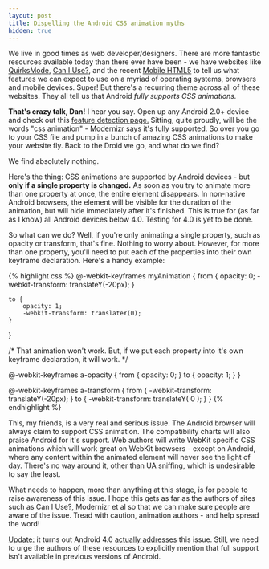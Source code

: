 ```yaml
---
layout: post
title: Dispelling the Android CSS animation myths
hidden: true
---
```


We live in good times as web developer/designers. There are more fantastic resources available today than there ever have been - we have websites like [QuirksMode](http://www.quirksmode.org/), [Can I Use?](http://caniuse.com/), and the recent [Mobile HTML5](http://mobilehtml5.org/) to tell us what features we can expect to use on a myriad of operating systems, browsers and mobile devices. Super! But there's a recurring theme across all of these websites. They all tell us that Android _fully supports CSS animations._

**That's crazy talk, Dan!** I hear you say. Open up any Android 2.0+ device and check out this [feature detection page.](http://daneden.me/labs/featuretest/) Sitting, quite proudly, will be the words "css animation" - [Modernizr](http://modernizr.com) says it's fully supported. So over you go to your CSS file and pump in a bunch of amazing CSS animations to make your website fly. Back to the Droid we go, and what do we find?

We find absolutely nothing.

Here's the thing: CSS animations are supported by Android devices - but **only if a single property is changed.** As soon as you try to animate more than one property at once, the entire element disappears. In non-native Android browsers, the element will be visible for the duration of the animation, but will hide immediately after it's finished. This is true for (as far as I know) all Android devices below 4.0. Testing for 4.0 is yet to be done.

So what can we do? Well, if you're only animating a single property, such as opacity or transform, that's fine. Nothing to worry about. However, for more than one property, you'll need to put each of the properties into their own keyframe declaration. Here's a handy example:

{% highlight css %}
@-webkit-keyframes myAnimation {
    from {
        opacity: 0;
        -webkit-transform: translateY(-20px);
    }

    to {
        opacity: 1;
        -webkit-transform: translateY(0);
    }
}

/* That animation won't work. But, if we put each property into it's own keyframe declaration, it will work. */

@-webkit-keyframes a-opacity {
    from { opacity: 0; }
      to { opacity: 1; }
}

@-webkit-keyframes a-transform {
    from { -webkit-transform: translateY(-20px); }
      to { -webkit-transform: translateY(  0  ); }
}
{% endhighlight %}

This, my friends, is a very real and serious issue. The Android browser will always claim to support CSS animation. The compatibility charts will also praise Android for it's support. Web authors will write WebKit specific CSS animations which will work great on WebKit browsers - except on Android, where any content within the animated element will never see the light of day. There's no way around it, other than UA sniffing, which is undesirable to say the least.

What needs to happen, more than anything at this stage, is for people to raise awareness of this issue. I hope this gets as far as the authors of sites such as Can I Use?, Modernizr et al so that we can make sure people are aware of the issue. Tread with caution, animation authors - and help spread the word!

[Update:](class:caps) it turns out Android 4.0 [actually addresses](http://yfrog.com/h346935364p) this issue. Still, we need to urge the authors of these resources to explicitly mention that full support isn't available in previous versions of Android.
